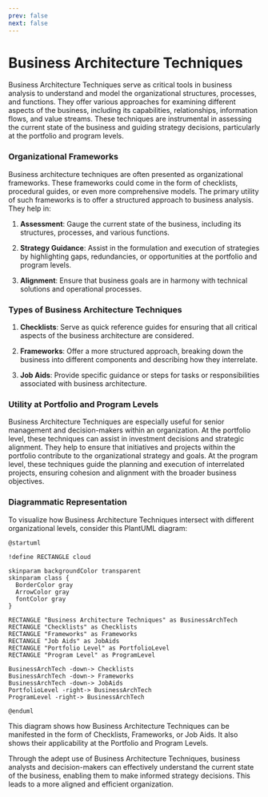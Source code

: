 ```yaml
---
prev: false
next: false
---
```


# Business Architecture Techniques

Business Architecture Techniques serve as critical tools in business analysis to understand and model the organizational structures, processes, and functions. They offer various approaches for examining different aspects of the business, including its capabilities, relationships, information flows, and value streams. These techniques are instrumental in assessing the current state of the business and guiding strategy decisions, particularly at the portfolio and program levels.

### Organizational Frameworks

Business architecture techniques are often presented as organizational frameworks. These frameworks could come in the form of checklists, procedural guides, or even more comprehensive models. The primary utility of such frameworks is to offer a structured approach to business analysis. They help in:

1. **Assessment**: Gauge the current state of the business, including its structures, processes, and various functions.

2. **Strategy Guidance**: Assist in the formulation and execution of strategies by highlighting gaps, redundancies, or opportunities at the portfolio and program levels.

3. **Alignment**: Ensure that business goals are in harmony with technical solutions and operational processes.

### Types of Business Architecture Techniques

1. **Checklists**: Serve as quick reference guides for ensuring that all critical aspects of the business architecture are considered.

2. **Frameworks**: Offer a more structured approach, breaking down the business into different components and describing how they interrelate.

3. **Job Aids**: Provide specific guidance or steps for tasks or responsibilities associated with business architecture.

### Utility at Portfolio and Program Levels

Business Architecture Techniques are especially useful for senior management and decision-makers within an organization. At the portfolio level, these techniques can assist in investment decisions and strategic alignment. They help to ensure that initiatives and projects within the portfolio contribute to the organizational strategy and goals. At the program level, these techniques guide the planning and execution of interrelated projects, ensuring cohesion and alignment with the broader business objectives.

### Diagrammatic Representation

To visualize how Business Architecture Techniques intersect with different organizational levels, consider this PlantUML diagram:

```plantuml
@startuml

!define RECTANGLE cloud

skinparam backgroundColor transparent
skinparam class {
  BorderColor gray
  ArrowColor gray
  fontColor gray
}

RECTANGLE "Business Architecture Techniques" as BusinessArchTech
RECTANGLE "Checklists" as Checklists
RECTANGLE "Frameworks" as Frameworks
RECTANGLE "Job Aids" as JobAids
RECTANGLE "Portfolio Level" as PortfolioLevel
RECTANGLE "Program Level" as ProgramLevel

BusinessArchTech -down-> Checklists
BusinessArchTech -down-> Frameworks
BusinessArchTech -down-> JobAids
PortfolioLevel -right-> BusinessArchTech
ProgramLevel -right-> BusinessArchTech

@enduml
```

This diagram shows how Business Architecture Techniques can be manifested in the form of Checklists, Frameworks, or Job Aids. It also shows their applicability at the Portfolio and Program Levels.

Through the adept use of Business Architecture Techniques, business analysts and decision-makers can effectively understand the current state of the business, enabling them to make informed strategy decisions. This leads to a more aligned and efficient organization.
